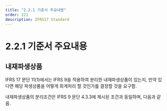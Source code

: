 ```yaml
---
title: "2.2.1 기준서 주요내용"
order: 221
description: IFRS17 Standard
---
```


# 2.2.1 기준서 주요내용


내재파생상품
------

IFRS 17 문단 11(1)에서는 IFRS 9을 적용하여 분리한 내재파생상품이 있는지, 만약 있다면 해당 파생상품을 어떻게 회계처리 할 것인가를 결정할 것을 요구함.&#x20;

내재파생상품의 분리조건은 IFRS 9 문단 4.3.3에 제시된 조건과 동일하며, 다음과 같음.&#x20;

